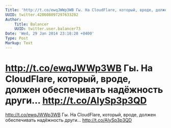 ```yaml
---
Title: 'http://t.co/ewqJWWp3WB Гы. На CloudFlare, который, вроде, должен обеспечивать надёжность други… http://t.co/AIySp3p3QD'
UUID: twitter.428608097297633282
Author:
    Title: Balancer
    UUID: twitter.user.balancer73
Date: 'Wed, 29 Jan 2014 23:18:28 +0400'
Type: Post
Markup: Text
---
```


# http://t.co/ewqJWWp3WB Гы. На CloudFlare, который, вроде, должен обеспечивать надёжность други… http://t.co/AIySp3p3QD

http://t.co/ewqJWWp3WB
Гы. На CloudFlare, который, вроде, должен обеспечивать
надёжность други… http://t.co/AIySp3p3QD